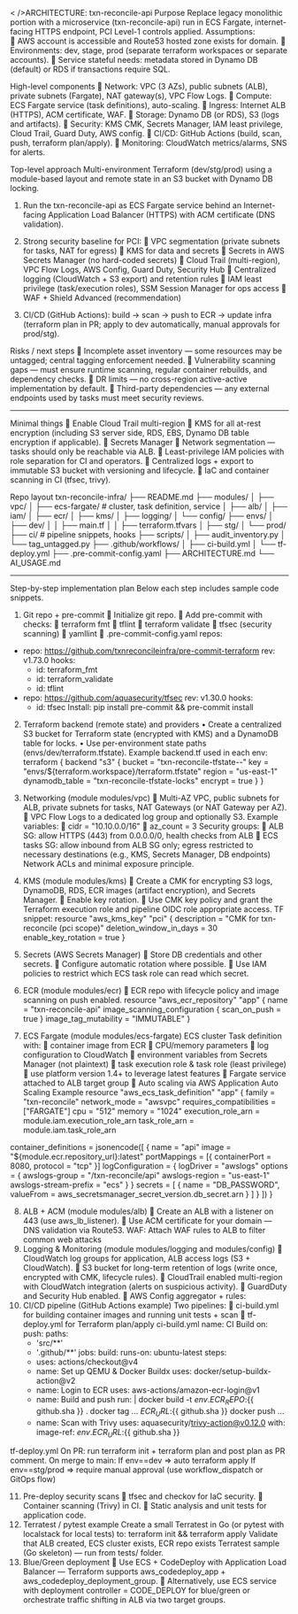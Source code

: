 < />ARCHITECTURE: txn-reconcile-api
Purpose
Replace legacy monolithic portion with a microservice (txn-reconcile-api) run in ECS Fargate, internet-facing HTTPS endpoint, PCI Level-1 controls applied.
Assumptions:	
	AWS account is accessible and Route53 hosted zone exists for domain.
	Environments: dev, stage, prod (separate terraform workspaces or separate accounts).
	Service stateful needs: metadata stored in Dynamo DB (default) or RDS if transactions    require SQL.


 

High-level components
	Network: VPC (3 AZs), public subnets (ALB), private subnets (Fargate), NAT gateway(s), VPC Flow Logs.
	Compute: ECS Fargate service (task definitions), auto-scaling.
	Ingress: Internet ALB (HTTPS), ACM certificate, WAF.
	Storage: Dynamo DB (or RDS), S3 (logs and artifacts).
	Security: KMS CMK, Secrets Manager, IAM least privilege, Cloud Trail, Guard Duty, AWS config.
	CI/CD: GitHub Actions (build, scan, push, terraform plan/apply).
	Monitoring: CloudWatch metrics/alarms, SNS for alerts.

Top-level approach 
Multi-environment Terraform (dev/stg/prod) using a module-based layout and remote state in an S3 bucket with Dynamo DB locking.
1.	Run the txn-reconcile-api as ECS Fargate service behind an Internet-facing Application Load Balancer (HTTPS) with ACM certificate (DNS validation).
2.	Strong security baseline for PCI:
	VPC segmentation (private subnets for tasks, NAT for egress)
	KMS for data and secrets
	Secrets in AWS Secrets Manager (no hard-coded secrets)
	Cloud Trail (multi-region), VPC Flow Logs, AWS Config, Guard Duty, Security Hub
	Centralized logging (CloudWatch + S3 export) and retention rules
	IAM least privilege (task/execution roles), SSM Session Manager for ops access
	WAF + Shield Advanced (recommendation)

3.	CI/CD (GitHub Actions): build → scan → push to ECR → update infra (terraform plan in PR; apply to dev automatically, manual approvals for prod/stg).


Risks / next steps 
	Incomplete asset inventory — some resources may be untagged; central tagging enforcement needed.
	Vulnerability scanning gaps — must ensure runtime scanning, regular container rebuilds, and dependency checks.
	DR limits — no cross-region active-active implementation by default.
	Third-party dependencies — any external endpoints used by tasks must meet security reviews.

__________________________________
Minimal things 
	Enable Cloud Trail multi-region 
	KMS  for all at-rest encryption (including S3 server side, RDS, EBS, Dynamo DB table encryption if applicable).
	Secrets Manager 
	Network segmentation — tasks should only be reachable via ALB.
	Least-privilege IAM policies with role separation for CI and operators.
	Centralized logs + export to immutable S3 bucket with versioning and lifecycle.
	IaC and container scanning in CI (tfsec, trivy).

Repo layout 
txn-reconcile-infra/
├── README.md
├── modules/
│   ├── vpc/
│   ├── ecs-fargate/        # cluster, task definition, service
│   ├── alb/
│   ├── iam/
│   ├── ecr/
│   ├── kms/
│   ├── logging/
│   └── config/
├── envs/
│   ├── dev/
│   │   ├── main.tf
│   │   ├── terraform.tfvars
│   ├── stg/
│   └── prod/
├── ci/                     # pipeline snippets, hooks
├── scripts/
│   ├── audit_inventory.py
│   └── tag_untagged.py
├── .github/workflows/
│   ├── ci-build.yml
│   └── tf-deploy.yml
├── .pre-commit-config.yaml
├── ARCHITECTURE.md
└── AI_USAGE.md
________________________________________

Step-by-step implementation plan
Below each step includes sample code snippets.
1) Git repo + pre-commit
	Initialize git repo.
	Add pre-commit with checks:
	terraform fmt
	tflint
	terraform validate
	tfsec (security scanning)
	yamllint
	.pre-commit-config.yaml 
repos:
  - repo: https://github.com/txnreconcileinfra/pre-commit-terraform
    rev: v1.73.0
    hooks:
      - id: terraform_fmt
      - id: terraform_validate
      - id: tflint
  - repo: https://github.com/aquasecurity/tfsec
    rev: v1.30.0
    hooks:
      - id: tfsec
Install: pip install pre-commit && pre-commit install

2) Terraform backend (remote state) and providers
•	Create a centralized S3 bucket for Terraform state (encrypted with KMS) and a DynamoDB table for locks.
•	Use per-environment state paths (envs/dev/terraform.tfstate).
Example backend.tf used in each env:
terraform {
  backend "s3" {
    bucket         = "txn-reconcile-tfstate-<org>-<account>"
    key            = "envs/${terraform.workspace}/terraform.tfstate"
    region         = "us-east-1"
    dynamodb_table = "txn-reconcile-tfstate-locks"
    encrypt        = true
  }
}

3) Networking (module modules/vpc)
	Multi-AZ VPC, public subnets for ALB, private subnets for tasks, NAT Gateways (or NAT Gateway per AZ).
	VPC Flow Logs to a dedicated log group and optionally S3.
Example variables:
	cidr = "10.10.0.0/16"
	az_count = 3
Security groups:
	ALB SG: allow HTTPS (443) from 0.0.0.0/0, health checks from ALB
	ECS tasks SG: allow inbound from ALB SG only; egress restricted to necessary destinations (e.g., KMS, Secrets Manager, DB endpoints)
Network ACLs and minimal exposure principle.
4) KMS (module modules/kms)
	Create a CMK for encrypting S3 logs, DynamoDB, RDS, ECR images (artifact encryption), and Secrets Manager.
	Enable key rotation.
	Use CMK key policy and grant the Terraform execution role and pipeline OIDC role appropriate access.
TF snippet:
resource "aws_kms_key" "pci" {
  description             = "CMK for txn-reconcile (pci scope)"
  deletion_window_in_days = 30
  enable_key_rotation     = true
}

5) Secrets (AWS Secrets Manager)
	Store DB credentials and other secrets.
	Configure automatic rotation where possible.
	Use IAM policies to restrict which ECS task role can read which secret.


6) ECR (module modules/ecr)
	ECR repo with lifecycle policy and image scanning on push enabled.
resource "aws_ecr_repository" "app" {
  name                 = "txn-reconcile-api"
  image_scanning_configuration { scan_on_push = true }
  image_tag_mutability = "IMMUTABLE"
}


7) ECS Fargate (module modules/ecs-fargate)
ECS cluster
Task definition with:
	container image from ECR
	CPU/memory parameters
	log configuration to CloudWatch
	environment variables from Secrets Manager (not plaintext)
	task execution role & task role (least privilege)
	use platform version 1.4+ to leverage latest features
	Fargate service attached to ALB target group
	Auto scaling via AWS Application Auto Scaling
Example 
resource "aws_ecs_task_definition" "app" {
  family                   = "txn-reconcile"
  network_mode             = "awsvpc"
  requires_compatibilities = ["FARGATE"]
  cpu                      = "512"
  memory                   = "1024"
  execution_role_arn       = module.iam.execution_role_arn
  task_role_arn            = module.iam.task_role_arn

  container_definitions = jsonencode([
    {
      name  = "api"
      image = "${module.ecr.repository_url}:latest"
      portMappings = [{ containerPort = 8080, protocol = "tcp" }]
      logConfiguration = {
        logDriver = "awslogs"
        options = {
          awslogs-group         = "/txn-reconcile/api"
          awslogs-region        = "us-east-1"
          awslogs-stream-prefix = "ecs"
        }
      }
      secrets = [
        { name = "DB_PASSWORD", valueFrom = aws_secretsmanager_secret_version.db_secret.arn }
      ]
    }
  ])
}




8) ALB + ACM (module modules/alb)
	Create an ALB with a listener on 443 (use aws_lb_listener).
	Use ACM certificate for your domain — DNS validation via Route53.
   WAF:
   Attach WAF rules to ALB to filter common web attacks 
9) Logging & Monitoring (module modules/logging and modules/config)
	CloudWatch log groups for application, ALB access logs (S3 + CloudWatch).
	S3 bucket for long-term retention of logs (write once, encrypted with CMK, lifecycle rules).
	CloudTrail enabled multi-region with CloudWatch integration (alerts on suspicious activity).
	GuardDuty and Security Hub enabled.
	AWS Config aggregator + rules:
10) CI/CD pipeline (GitHub Actions example)
Two pipelines:
	ci-build.yml for building container images and running unit tests + scan
	tf-deploy.yml for Terraform plan/apply
ci-build.yml 
name: CI Build
on:
  push:
    paths:
      - 'src/**'
      - '.github/**'
jobs:
  build:
    runs-on: ubuntu-latest
    steps:
      - uses: actions/checkout@v4
      - name: Set up QEMU & Docker Buildx
        uses: docker/setup-buildx-action@v2
      - name: Login to ECR
        uses: aws-actions/amazon-ecr-login@v1
      - name: Build and push
        run: |
          docker build -t ${{ env.ECR_REPO }}:${{ github.sha }} .
          docker tag ... ${ECR_URL}:${{ github.sha }}
          docker push ...
      - name: Scan with Trivy
        uses: aquasecurity/trivy-action@v0.12.0
        with:
          image-ref: ${{ env.ECR_URL }}:${{ github.sha }}

tf-deploy.yml 
   On PR: run terraform init + terraform plan and post plan as PR comment.
   On merge to main:
   If env==dev => auto terraform apply
   If env==stg/prod => require manual approval (use workflow_dispatch or GitOps flow)

11) Pre-deploy security scans
	tfsec and checkov for IaC security.
	Container scanning (Trivy) in CI.
	Static analysis and unit tests for application code.
12) Terratest / pytest example 
Create a small Terratest in Go (or pytest with localstack for local tests) to:
terraform init && terraform apply
Validate that ALB created, ECS cluster exists, ECR repo exists
Terratest sample (Go skeleton) — run from tests/ folder.
13) Blue/Green deployment 
	Use ECS + CodeDeploy with Application Load Balancer — Terraform supports aws_codedeploy_app + aws_codedeploy_deployment_group.
	Alternatively, use ECS service with deployment controller = CODE_DEPLOY for blue/green or orchestrate traffic shifting in ALB via two target groups.
